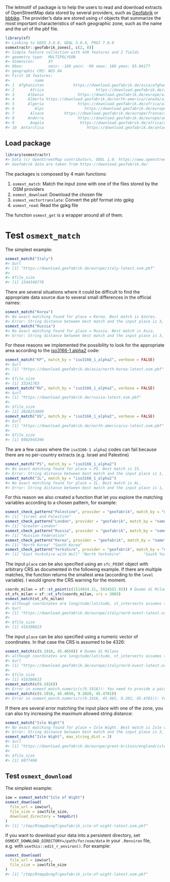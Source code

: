 
<!-- README.md is generated from README.Rmd. Please edit that file -->

The leitmotif of package is to help the users to read and download
extracts of OpenStreetMap data stored by several providers, such as
[Geofabrik](http://download.geofabrik.de/) or
[bbbike](https://download.bbbike.org/osm/bbbike/). The provider’s data
are stored using `sf` objects that summarize the most important
characteristics of each geographic zone, such as the name and the url of
the pbf file.

``` r
library(sf)
#> Linking to GEOS 3.8.0, GDAL 3.0.4, PROJ 7.0.0
osmextractr::geofabrik_zones[, c(2, 8)]
#> Simple feature collection with 430 features and 2 fields
#> geometry type:  MULTIPOLYGON
#> dimension:      XY
#> bbox:           xmin: -180 ymin: -90 xmax: 180 ymax: 85.04177
#> geographic CRS: WGS 84
#> First 10 features:
#>           name                                                                       pbf                       geometry
#> 1  Afghanistan             https://download.geofabrik.de/asia/afghanistan-latest.osm.pbf MULTIPOLYGON (((62.47808 29...
#> 2       Africa                       https://download.geofabrik.de/africa-latest.osm.pbf MULTIPOLYGON (((11.60092 33...
#> 3      Albania               https://download.geofabrik.de/europe/albania-latest.osm.pbf MULTIPOLYGON (((19.37748 42...
#> 4      Alberta https://download.geofabrik.de/north-america/canada/alberta-latest.osm.pbf MULTIPOLYGON (((-110.0051 4...
#> 5      Algeria               https://download.geofabrik.de/africa/algeria-latest.osm.pbf MULTIPOLYGON (((6.899245 37...
#> 6         Alps                  https://download.geofabrik.de/europe/alps-latest.osm.pbf MULTIPOLYGON (((5.57178 48....
#> 7       Alsace         https://download.geofabrik.de/europe/france/alsace-latest.osm.pbf MULTIPOLYGON (((8.236555 48...
#> 8      Andorra               https://download.geofabrik.de/europe/andorra-latest.osm.pbf MULTIPOLYGON (((1.516233 42...
#> 9       Angola                https://download.geofabrik.de/africa/angola-latest.osm.pbf MULTIPOLYGON (((20.72182 -1...
#> 10  Antarctica                   https://download.geofabrik.de/antarctica-latest.osm.pbf MULTIPOLYGON (((-180 -90, 1...
```

## Load package

``` r
library(osmextractr)
#> Data (c) OpenStreetMap contributors, ODbL 1.0. https://www.openstreetmap.org/copyright
#> Geofabrik data are taken from https://download.geofabrik.de/
```

The packages is composed by 4 main functions:

1.  `osmext_match`: Match the input zone with one of the files stored by
    the OSM providers
2.  `osmext_download`: Download the chosen file
3.  `osmext_vectortranslate`: Convert the pbf format into gpkg
4.  `osmext_read`: Read the gpkg file

The function `osmext_get` is a wrapper around all of them.

# Test `osmext_match`

The simplest example:

``` r
osmext_match("Italy")
#> $url
#> [1] "https://download.geofabrik.de/europe/italy-latest.osm.pbf"
#> 
#> $file_size
#> [1] 1544340778
```

There are several situations where it could be difficult to find the
appropriate data source due to several small differences in the official
names:

``` r
osmext_match("Korea")
#> No exact matching found for place = Korea. Best match is Azores.
#> Error: String distance between best match and the input place is 3, while the maximum threshold distance is equal to 1. You should increase the max_string_dist parameter, look for a closer match in the chosen provider database or consider using a different match_by variable.
osmext_match("Russia")
#> No exact matching found for place = Russia. Best match is Asia.
#> Error: String distance between best match and the input place is 3, while the maximum threshold distance is equal to 1. You should increase the max_string_dist parameter, look for a closer match in the chosen provider database or consider using a different match_by variable.
```

For these reasons we implemented the possibility to look for the
appropriate area according to the [iso3166-1
alpha2](https://it.wikipedia.org/wiki/ISO_3166-1_alpha-2) code:

``` r
osmext_match("KP", match_by = "iso3166_1_alpha2", verbose = FALSE)
#> $url
#> [1] "https://download.geofabrik.de/asia/north-korea-latest.osm.pbf"
#> 
#> $file_size
#> [1] 33241783
osmext_match("RU", match_by = "iso3166_1_alpha2", verbose = FALSE)
#> $url
#> [1] "https://download.geofabrik.de/russia-latest.osm.pbf"
#> 
#> $file_size
#> [1] 2820253009
osmext_match("US", match_by = "iso3166_1_alpha2", verbose = FALSE)
#> $url
#> [1] "https://download.geofabrik.de/north-america/us-latest.osm.pbf"
#> 
#> $file_size
#> [1] 6982945396
```

The are a few cases where the `iso3166-1 alpha2` codes can fail because
there are no per-country extracts (e.g. Israel and Palestine)

``` r
osmext_match("PS", match_by = "iso3166_1_alpha2")
#> No exact matching found for place = PS. Best match is IS.
#> Error: String distance between best match and the input place is 1, while the maximum threshold distance is equal to 0. You should increase the max_string_dist parameter, look for a closer match in the chosen provider database or consider using a different match_by variable.
osmext_match("IL", match_by = "iso3166_1_alpha2")
#> No exact matching found for place = IL. Best match is AL.
#> Error: String distance between best match and the input place is 1, while the maximum threshold distance is equal to 0. You should increase the max_string_dist parameter, look for a closer match in the chosen provider database or consider using a different match_by variable.
```

For this reason we also created a function that let you explore the
matching variables according to a chosen pattern, for example:

``` r
osmext_check_pattern("Palestine", provider = "geofabrik", match_by = "name")
#> [1] "Israel and Palestine"
osmext_check_pattern("London", provider = "geofabrik", match_by = "name")
#> [1] "Greater London"
osmext_check_pattern("Russia", provider = "geofabrik", match_by = "name")
#> [1] "Russian Federation"
osmext_check_pattern("Korea", provider = "geofabrik", match_by = "name")
#> [1] "North Korea" "South Korea"
osmext_check_pattern("Yorkshire", provider = "geofabrik", match_by = "name")
#> [1] "East Yorkshire with Hull" "North Yorkshire"          "South Yorkshire"          "West Yorkshire"
```

The input `place` can be also specified using an `sfc_POINT` object with
arbitrary CRS as documented in the following example. If there are
multiple matches, the function returns the smallest area (according to
the `level` variable). I would ignore the CRS warning for the moment.

``` r
coords_milan = sf::st_point(c(1514924.21, 5034552.92)) # Duomo di Milano
st_sfc_milan = sf::st_sfc(coords_milan, crs = 3003)
osmext_match(st_sfc_milan)
#> although coordinates are longitude/latitude, st_intersects assumes that they are planar
#> $url
#> [1] "https://download.geofabrik.de/europe/italy/nord-ovest-latest.osm.pbf"
#> 
#> $file_size
#> [1] 416306623
```

The input `place` can be also specified using a numeric vector of
coordinates. In that case the CRS is assumed to be 4326:

``` r
osmext_match(c(9.1916, 45.4650)) # Duomo di Milano
#> although coordinates are longitude/latitude, st_intersects assumes that they are planar
#> $url
#> [1] "https://download.geofabrik.de/europe/italy/nord-ovest-latest.osm.pbf"
#> 
#> $file_size
#> [1] 416306623
osmext_match(c(9.1916))
#> Error in osmext_match.numeric(c(9.1916)): You need to provide a pair of coordinates and you passed as input a vector of length 1
osmext_match(c(9.1916, 45.4650, 9.2020, 45.4781))
#> Error in osmext_match.numeric(c(9.1916, 45.465, 9.202, 45.4781)): You need to provide a pair of coordinates and you passed as input a vector of length 4
```

If there are several error matching the input place with one of the
zone, you can also try increasing the maximum allowed string distance:

``` r
osmext_match("Isle Wight")
#> No exact matching found for place = Isle Wight. Best match is Isle of Wight.
#> Error: String distance between best match and the input place is 3, while the maximum threshold distance is equal to 1. You should increase the max_string_dist parameter, look for a closer match in the chosen provider database or consider using a different match_by variable.
osmext_match("Isle Wight", max_string_dist = 3)
#> $url
#> [1] "https://download.geofabrik.de/europe/great-britain/england/isle-of-wight-latest.osm.pbf"
#> 
#> $file_size
#> [1] 6877468
```

## Test `osmext_download`

The simplest example:

``` r
iow = osmext_match("Isle of Wight")
osmext_download(
  file_url = iow$url, 
  file_size = iow$file_size, 
  download_directory = tempdir()
)
#> [1] "/tmp/RtmppQcmgT/geofabrik_isle-of-wight-latest.osm.pbf"
```

If you want to download your data into a persistent directory, set
`OSMEXT_DOWNLOAD_DIRECTORY=/path/for/osm/data` in your `.Renviron` file,
e.g. with `usethis::edit_r_environ()`. For example:

``` r
osmext_download(
  file_url = iow$url, 
  file_size = iow$file_size
)
#> [1] "/tmp/RtmppQcmgT/geofabrik_isle-of-wight-latest.osm.pbf"
```
